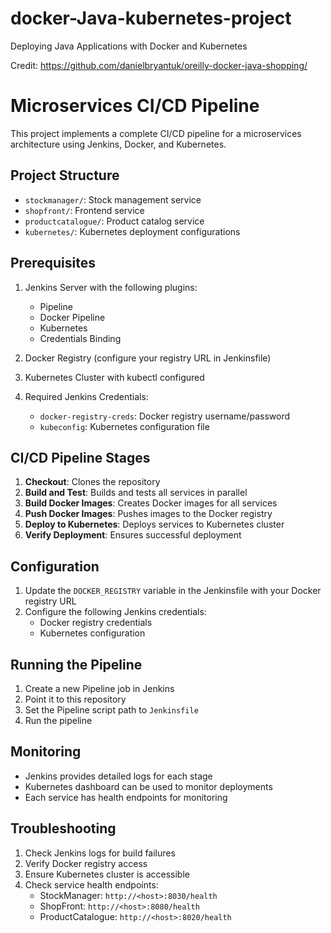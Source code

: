 # docker-Java-kubernetes-project
Deploying Java Applications with Docker and Kubernetes

Credit: https://github.com/danielbryantuk/oreilly-docker-java-shopping/

# Microservices CI/CD Pipeline

This project implements a complete CI/CD pipeline for a microservices architecture using Jenkins, Docker, and Kubernetes.

## Project Structure

- `stockmanager/`: Stock management service
- `shopfront/`: Frontend service
- `productcatalogue/`: Product catalog service
- `kubernetes/`: Kubernetes deployment configurations

## Prerequisites

1. Jenkins Server with the following plugins:
   - Pipeline
   - Docker Pipeline
   - Kubernetes
   - Credentials Binding

2. Docker Registry (configure your registry URL in Jenkinsfile)

3. Kubernetes Cluster with kubectl configured

4. Required Jenkins Credentials:
   - `docker-registry-creds`: Docker registry username/password
   - `kubeconfig`: Kubernetes configuration file

## CI/CD Pipeline Stages

1. **Checkout**: Clones the repository
2. **Build and Test**: Builds and tests all services in parallel
3. **Build Docker Images**: Creates Docker images for all services
4. **Push Docker Images**: Pushes images to the Docker registry
5. **Deploy to Kubernetes**: Deploys services to Kubernetes cluster
6. **Verify Deployment**: Ensures successful deployment

## Configuration

1. Update the `DOCKER_REGISTRY` variable in the Jenkinsfile with your Docker registry URL
2. Configure the following Jenkins credentials:
   - Docker registry credentials
   - Kubernetes configuration

## Running the Pipeline

1. Create a new Pipeline job in Jenkins
2. Point it to this repository
3. Set the Pipeline script path to `Jenkinsfile`
4. Run the pipeline

## Monitoring

- Jenkins provides detailed logs for each stage
- Kubernetes dashboard can be used to monitor deployments
- Each service has health endpoints for monitoring

## Troubleshooting

1. Check Jenkins logs for build failures
2. Verify Docker registry access
3. Ensure Kubernetes cluster is accessible
4. Check service health endpoints:
   - StockManager: `http://<host>:8030/health`
   - ShopFront: `http://<host>:8080/health`
   - ProductCatalogue: `http://<host>:8020/health`
